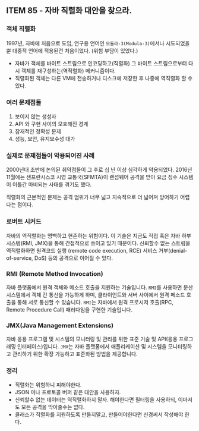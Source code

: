 ## ITEM 85 - 자바 직렬화 대안을 찾으라.

### 객체 직렬화
1997년, 자바에 처음으로 도입, 연구용 언어인 `모듈라-3(Modula-3)`에서나 시도되었을뿐 대중적 언어에 적용된건 처음이었다. (위험 부담이 있었다.)
- 자바가 객체를 바이트 스트림으로 인코딩하고(직렬화) 그 바이트 스트림으로부터 다시 객체를 재구성하는(역직렬화) 메커니즘이다.
- 직렬화된 객체는 다른 VM에 전송하거나 디스크에 저장한 후 나중에 역직렬화 할 수 있다.

### 여러 문제점들
1. 보이지 않는 생성자
2. API 와 구현 사이의 모호해진 경계
3. 잠재적인 정확성 문제
4. 성능, 보안, 유지보수성 대가

### 실제로 문제점들이 악용되어진 사례
2000년대 초반에 논의된 취약점들이 그 후로 십 년 이상 심각하게 악용되었다. 2016년 11월에는 샌프란시스코 시영 교통국(SFMTA)이 랜섬웨어 공격을 받아
요금 징수 시스템이 이틀간 마비되는 사태를 겪기도 했다.

직렬화의 근본적인 문제는 공격 범위가 너무 넓고 지속적으로 더 넓어져 방어하기 어렵다는 점이다.

### 로버트 시커드
자바의 역직렬화는 명백하고 현존하는 위험이다. 이 기술은 지금도 직접 혹은 자바 하부 시스템(RMI, JMX)을 통해 간접적으로 쓰이고 있기 때문이다.
신뢰할수 없는 스트림을 역직렬화하면 원격코드 실행 (remote code execution, RCE) 서비스 거부(denial-of-service, DoS) 등의 공격으로 이어질 수 있다.

### RMI (Remote Method Invocation)
자바 플랫폼에서 원격 객체와 메소드 호출을 지원하는 기술입니다. `RMI`를 사용하면 분산 시스템에서 객체 간 통신을 가능하게 하며, 클라이언트와 서버 사이에서 원격 메소드 호출을 통해 서로 통신할 수 있습니다. `RMI`는 자바에서 원격 프로시저 호출(RPC, Remote Procedure Call) 패러다임을 구현한 기술입니다.

### JMX(Java Management Extensions)
자바 응용 프로그램 및 시스템의 모니터링 및 관리를 위한 표준 기술 및 API(응용 프로그래밍 인터페이스)입니다. `JMX`는 자바 플랫폼에서 애플리케이션 및 시스템을 모니터링하고 관리하기 위한 확장 가능하고 표준화된 방법을 제공합니다.

### 정리
- 직렬화는 위험하니 피해야한다.
- JSON 이나 프로토콜 버퍼 같은 대안을 사용하자.
- 신뢰할수 없는 데이터는 역직렬화하지 말자. 해야한다면 필터링을 사용하되, 이마저도 모든 공격을 막아줄수는 없다.
- 클래스가 직렬화를 지원하도록 만들지말고, 만들어야한다면 신경써서 작성해야 한다.








